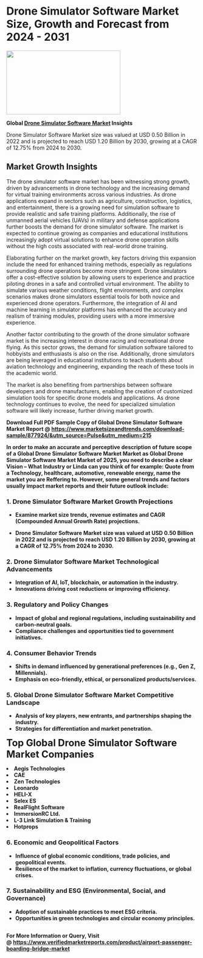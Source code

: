<H1>Drone Simulator Software Market Size, Growth and Forecast from 2024 - 2031</H1><img class="aligncenter size-medium wp-image-584254" src="https://thirdeyenews.in/wp-content/uploads/2024/09/Global-Market-Research-300x168.jpeg" alt="" width="300" height="168" /><p><strong>Global&nbsp;<a href="https://www.marketsizeandtrends.com/download-sample/877924/&amp;utm_source=Pulse&amp;utm_medium=215">Drone Simulator Software Market</a> Insights</strong></p><p>Drone Simulator Software Market size was valued at USD 0.50 Billion in 2022 and is projected to reach USD 1.20 Billion by 2030, growing at a CAGR of 12.75% from 2024 to 2030.</p><p><h2>Market Growth Insights</h2> <p>The drone simulator software market has been witnessing strong growth, driven by advancements in drone technology and the increasing demand for virtual training environments across various industries. As drone applications expand in sectors such as agriculture, construction, logistics, and entertainment, there is a growing need for simulation software to provide realistic and safe training platforms. Additionally, the rise of unmanned aerial vehicles (UAVs) in military and defense applications further boosts the demand for drone simulator software. The market is expected to continue growing as companies and educational institutions increasingly adopt virtual solutions to enhance drone operation skills without the high costs associated with real-world drone training.</p> <p><strong></strong></p> <p>Elaborating further on the market growth, key factors driving this expansion include the need for enhanced training methods, especially as regulations surrounding drone operations become more stringent. Drone simulators offer a cost-effective solution by allowing users to experience and practice piloting drones in a safe and controlled virtual environment. The ability to simulate various weather conditions, flight environments, and complex scenarios makes drone simulators essential tools for both novice and experienced drone operators. Furthermore, the integration of AI and machine learning in simulator platforms has enhanced the accuracy and realism of training modules, providing users with a more immersive experience.</p> <p>Another factor contributing to the growth of the drone simulator software market is the increasing interest in drone racing and recreational drone flying. As this sector grows, the demand for simulation software tailored to hobbyists and enthusiasts is also on the rise. Additionally, drone simulators are being leveraged in educational institutions to teach students about aviation technology and engineering, expanding the reach of these tools in the academic world.</p> <p>The market is also benefiting from partnerships between software developers and drone manufacturers, enabling the creation of customized simulation tools for specific drone models and applications. As drone technology continues to evolve, the need for specialized simulation software will likely increase, further driving market growth.</p> <p><strong></p><p><span class=""><strong>Download Full PDF Sample Copy of Global Drone Simulator Software Market Report</strong> @ <a href="https://www.marketsizeandtrends.com/download-sample/877924/&amp;utm_source=Pulse&amp;utm_medium=215" target="_blank">https://www.marketsizeandtrends.com/download-sample/877924/&amp;utm_source=Pulse&amp;utm_medium=215</a></span></p><p>In order to make an accurate and perceptive description of future scope of a Global&nbsp;Drone Simulator Software Market Market as Global&nbsp;Drone Simulator Software Market Market of 2025, you need to describe a clear Vision &ndash; What Industry or Linda can you think of for example: Quote from a Technology, healthcare, automotive, renewable energy, name the market you are Reffering to. However, some general trends and factors usually impact market reports and their future outlook include:</p><h3>1.&nbsp;<strong>Drone Simulator Software Market Growth Projections</strong></h3><ul><li>Examine market size trends, revenue estimates and CAGR (Compounded Annual Growth Rate) projections.</li><li><p>Drone Simulator Software Market size was valued at USD 0.50 Billion in 2022 and is projected to reach USD 1.20 Billion by 2030, growing at a CAGR of 12.75% from 2024 to 2030.</p></li></ul><h3>2.&nbsp;<strong>Drone Simulator Software Market Technological Advancements</strong></h3><ul><li>Integration of AI, IoT, blockchain, or automation in the industry.</li><li>Innovations driving cost reductions or improving efficiency.</li></ul><h3>3.&nbsp;<strong>Regulatory and Policy Changes</strong></h3><ul><li>Impact of global and regional regulations, including sustainability and carbon-neutral goals.</li><li>Compliance challenges and opportunities tied to government initiatives.</li></ul><h3>4.&nbsp;<strong>Consumer Behavior Trends</strong></h3><ul><li>Shifts in demand influenced by generational preferences (e.g., Gen Z, Millennials).</li><li>Emphasis on eco-friendly, ethical, or personalized products/services.</li></ul><h3>5.&nbsp;<strong>Global Drone Simulator Software Market Competitive Landscape</strong></h3><ul><li>Analysis of key players, new entrants, and partnerships shaping the industry.</li><li>Strategies for differentiation and market penetration.</li></ul><p data-pm-slice="1 1 []"><span style="color: inherit; font-family: inherit; font-size: 25px;">Top Global Drone Simulator Software Market Companies</span></p><div class="" data-test-id=""><p><li>Aegis Technologies</li><li> CAE</li><li> Zen Technologies</li><li> Leonardo</li><li> HELI-X</li><li> Selex ES</li><li> RealFlight Software</li><li> ImmersionRC Ltd.</li><li> L-3 Link Simulation & Training</li><li> Hotprops</li></p></div><h3>6.&nbsp;<strong>Economic and Geopolitical Factors</strong></h3><ul><li>Influence of global economic conditions, trade policies, and geopolitical events.</li><li>Resilience of the market to inflation, currency fluctuations, or global crises.</li></ul><h3>7.&nbsp;<strong>Sustainability and ESG (Environmental, Social, and Governance)</strong></h3><ul><li>Adoption of sustainable practices to meet ESG criteria.</li><li>Opportunities in green technologies and circular economy principles.</li></ul><h2><strong style="font-size: 14px;">For More Information or Query, Visit @&nbsp;</strong><a style="background-color: #ffffff; font-size: 14px;" href="https://www.marketsizeandtrends.com/report/drone-simulator-software-market/" target="_blank">https://www.verifiedmarketreports.com/product/airport-passenger-boarding-bridge-market</a></h2>
